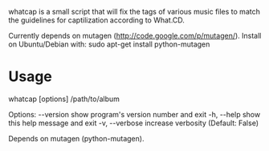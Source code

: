 whatcap is a small script that will fix the tags of various music files 
to match the guidelines for captilization according to What.CD.

Currently depends on mutagen (http://code.google.com/p/mutagen/).
Install on Ubuntu/Debian with:
    sudo apt-get install python-mutagen

Usage
=====

whatcap [options] /path/to/album

Options:
  --version      show program's version number and exit
  -h, --help     show this help message and exit
  -v, --verbose  increase verbosity (Default: False)

Depends on mutagen (python-mutagen).

